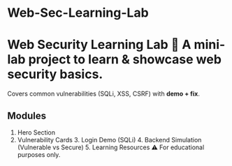 # Web-Sec-Learning-Lab
# Web Security Learning Lab 🔐  A mini-lab project to **learn &amp; showcase web security basics**. 
Covers common vulnerabilities (SQLi, XSS, CSRF) with **demo + fix**. 
## Modules
1. Hero Section
 2. Vulnerability Cards
      3. Login Demo (SQLi)
         4. Backend Simulation (Vulnerable vs Secure)
             5. Learning Resources
                 ⚠️ For educational purposes only.
